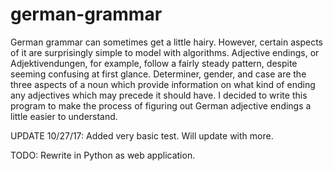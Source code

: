 # german-grammar

German grammar can sometimes get a little hairy. However, certain aspects of it are surprisingly
simple to model with algorithms. Adjective endings, or Adjektivendungen, for example, follow a 
fairly steady pattern, despite seeming confusing at first glance. Determiner, gender, and case
are the three aspects of a noun which provide information on what kind of ending any adjectives
which may precede it should have. I decided to write this program to make the process of figuring
out German adjective endings a little easier to understand.

UPDATE 10/27/17: Added very basic test. Will update with more.

TODO: Rewrite in Python as web application.
